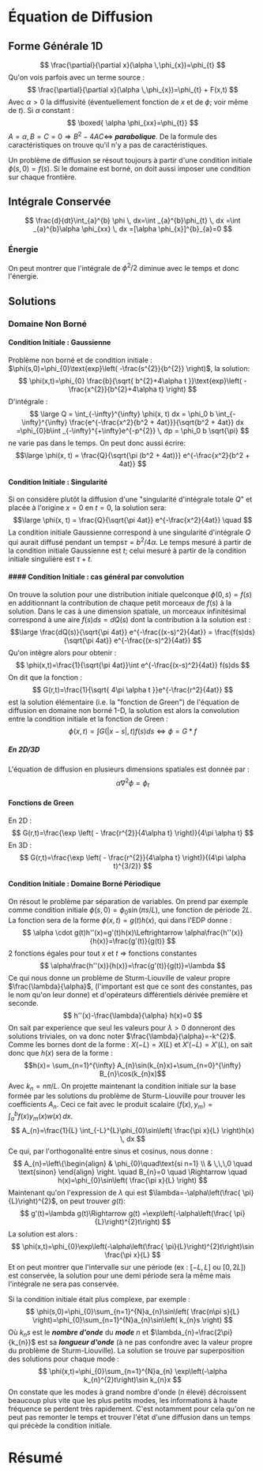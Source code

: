 # Équation de Diffusion
## Forme Générale 1D
$$
\frac{\partial}{\partial x}(\alpha \,\phi_{x})=\phi_{t}
$$
Qu'on vois parfois avec un terme source :
$$
\frac{\partial}{\partial x}(\alpha \,\phi_{x})=\phi_{t} + F(x,t)
$$
Avec $\alpha>0$ la diffusivité (éventuellement fonction de $x$ et de $\phi$; voir même de $t$). Si $\alpha$ constant :
$$
\boxed{ \alpha \phi_{xx}=\phi_{t}}
$$
$A=\alpha, B=C=0\Rightarrow B^{2}-4AC\Leftrightarrow$ ***parabolique***. De la formule des caractéristiques on trouve qu'il n'y a pas de caractéristiques.

Un problème de diffusion se résout toujours à partir d'une condition initiale $\phi(s,0)=f(s)$. Si le domaine est borné, on doit aussi imposer une condition sur chaque frontière.

## Intégrale Conservée

$$
\frac{d}{dt}\int_{a}^{b} \phi \, dx=\int _{a}^{b}\phi_{t} \, dx  =\int _{a}^{b}\alpha \phi_{xx} \, dx =[\alpha \phi_{x}]^{b}_{a}=0
$$

### Énergie

On peut montrer que l'intégrale de $\phi ^2/2$ diminue avec le temps et donc l'énergie.

## Solutions

### Domaine Non Borné

#### Condition Initiale : Gaussienne

Problème non borné et de condition initiale : $\phi(s,0)=\phi_{0}\text{exp}\left( -\frac{s^{2}}{b^{2}} \right)$, la solution:
$$
\phi(x,t)=\phi_{0} \frac{b}{\sqrt{ b^{2}+4\alpha t }}\text{exp}\left( - \frac{x^{2}}{b^{2}+4\alpha t} \right)
$$
D'intégrale :
$$ \large
Q 
= \int_{-\infty}^{\infty} \phi(x, t) dx 
= \phi_0 b \int_{-\infty}^{\infty} \frac{e^{-\frac{x^2}{b^2 + 4at}}}{\sqrt{b^2 + 4at}} dx 
=\phi_{0}b\int _{-\infty}^{+\infty}e^{-p^{2}} \, dp 
= \phi_0 b \sqrt{\pi}
$$
ne varie pas dans le temps. On peut donc aussi écrire:
$$\large
\phi(x, t) = \frac{Q}{\sqrt{\pi (b^2 + 4at)}} e^{-\frac{x^2}{b^2 + 4at}}
$$
#### Condition Initiale : Singularité

Si on considère plutôt la diffusion d'une "singularité d'intégrale totale $Q$" et placée à l'origine $x = 0$ en $t = 0$, la solution sera:
$$\large
\phi(x, t) = \frac{Q}{\sqrt{\pi 4at}} e^{-\frac{x^2}{4at}} \quad
$$
La condition initiale Gaussienne correspond à une singularité d'intégrale $Q$ qui aurait diffusé pendant un temps$\tau=b^{2}/4\alpha$. Le temps mesuré à partir de la condition initiale Gaussienne est $t$; celui mesuré à partir de la condition initiale singulière est $\tau+t$.

#### #### Condition Initiale : cas général par convolution

On trouve la solution pour une distribution initiale quelconque $\phi(0,s)=f(s)$ en additionnant la contribution de chaque petit morceaux de $f(s)$ à la solution. Dans le cas à une dimension spatiale, un morceaux infinitésimal correspond à une aire $f(s)ds=dQ(s)$ dont la contribution à la solution est :
$$\large
\frac{dQ(s)}{\sqrt{\pi 4at}} e^{-\frac{(x-s)^2}{4at}} = \frac{f(s)ds}{\sqrt{\pi 4at}} e^{-\frac{(x-s)^2}{4at}}
$$
Qu'on intègre alors pour obtenir : 
$$
\phi(x,t)=\frac{1}{\sqrt{\pi 4at}}\int   e^{-\frac{(x-s)^2}{4at}} f(s)ds 
$$
On dit que la fonction :
$$
G(r,t)=\frac{1}{\sqrt{ 4\pi \alpha t }}e^{-\frac{r^2}{4at}}
$$
est la solution élémentaire (i.e. la "fonction de Green") de l'équation de diffusion en domaine non borné 1-D, la solution est alors la convolution entre la condition initiale et la fonction de Green :
$$
\phi(x,t)=\int G(|x-s|,t)f(s)ds\Leftrightarrow \phi=G*f 
$$

##### En 2D/3D

L'équation de diffusion en plusieurs dimensions spatiales est donnée par :
$$
\alpha \nabla^{2}\phi=\phi_{t}
$$
#### Fonctions de Green
En 2D :
$$
G(r,t)=\frac{\exp \left( - \frac{r^{2}}{4\alpha t} \right)}{4\pi \alpha t}
$$
En 3D :
$$
G(r,t)=\frac{\exp \left( - \frac{r^{2}}{4\alpha t} \right)}{(4\pi \alpha t)^{3/2}}
$$

#### Condition Initiale : Domaine Borné Périodique

On résout le problème par séparation de variables. 
On prend par exemple comme condition initiale $\phi(s,0)=\phi_{0}\sin(\pi s/L)$, une fonction de période $2L$. La fonction sera de la forme $\phi(x,t)=g(t)h(x)$, qui dans l'EDP donne :
$$
\alpha \cdot g(t)h''(x)=g'(t)h(x)\Leftrightarrow \alpha\frac{h''(x)}{h(x)}=\frac{g'(t)}{g(t)}
$$
$2$ fonctions égales pour tout $x$ et $t$ $\Rightarrow$ fonctions constantes
$$
\alpha\frac{h''(x)}{h(x)}=\frac{g'(t)}{g(t)}=\lambda
$$
Ce qui nous donne un problème de Sturm-Liouville de valeur propre $\frac{\lambda}{\alpha}$, (l'important est que ce sont des constantes, pas le nom qu'on leur donne) et d'opérateurs différentiels dérivée première et seconde.
$$
h''(x)-\frac{\lambda}{\alpha} h(x)=0
$$
On sait par experience que seul les valeurs pour $\lambda>0$ donneront des solutions triviales, on va donc noter $\frac{\lambda}{\alpha}=-k^{2}$. Comme les bornes dont de la forme : $X(-L)=X(L)$ et $X'(-L)=X'(L)$, on sait donc que $h(x)$ sera de la forme :
$$h(x)= \sum_{n=1}^{\infty} A_{n}\sin(k_{n}x)+\sum_{n=0}^{\infty} B_{n}\cos(k_{n}x)$$
Avec $k_{n}=n\pi/L$. On projette maintenant la condition initiale sur la base formée par les solutions du problème de Sturm-Liouville pour trouver les coefficients $A_{n}$. Ceci ce fait avec le produit scalaire $\langle f(x),y_{m} \rangle=\int _{a}^{b}f(x)y_{m}(x)w(x) \, dx$.
$$
A_{n}=\frac{1}{L} \int_{-L}^{L}\phi_{0}\sin\left( \frac{\pi x}{L} \right)h(x)  \, dx 
$$
Ce qui, par l'orthogonalité entre sinus et cosinus, nous donne :
$$
A_{n}=\left\{\begin{align}
& \phi_{0}\quad\text{si n=1} \\
& \,\,\,0 \quad \text{sinon}
\end{align}
\right. 
\quad B_{n}=0 \quad \Rightarrow \quad h(x)=\phi_{0}\sin\left( \frac{\pi x}{L} \right) 
$$
Maintenant qu'on l'expression de $\lambda$ qui est $\lambda=-\alpha\left(\frac{ \pi}{L}\right)^{2}$, on peut trouver $g(t) :$
$$
g'(t)=\lambda g(t)\Rightarrow g(t) =\exp\left(-\alpha\left(\frac{ \pi}{L}\right)^{2}t\right)
$$
La solution est alors :
$$
\phi(x,t)=\phi_{0}\exp\left(-\alpha\left(\frac{ \pi}{L}\right)^{2}t\right)\sin \frac{\pi x}{L}
$$
Et on peut montrer que l'intervalle sur une période (ex : $[-L,L]$ ou $[0,2L]$) est conservée, la solution pour une demi période sera la même mais l'intégrale ne sera pas conservée.

Si la condition initiale était plus complexe, par exemple :
$$
\phi(s,0)=\phi_{0}\sum_{n=1}^{N}a_{n}\sin\left( \frac{n\pi s}{L} \right)=\phi_{0}\sum_{n=1}^{N}a_{n}\sin\left( k_{n}s \right)
$$
Où $k_{n}s$ est le ***nombre d'onde*** du ***mode*** $n$ et $\lambda_{n}=\frac{2\pi}{k_{n}}$ est sa ***longueur d'onde*** (à ne pas confondre avec la valeur propre du problème de Sturm-Liouville). La solution se trouve par superposition des solutions pour chaque mode :
$$
\phi(x,t)=\phi_{0}\sum_{n=1}^{N}a_{n} \exp\left(-\alpha k_{n}^{2}t\right)\sin k_{n}x
$$
On constate que les modes à grand nombre d'onde ($n$ élevé) décroissent beaucoup plus vite que les plus petits modes, les informations à haute fréquence se perdent très rapidement. C'est notamment pour cela qu'on ne peut pas remonter le temps et trouver l'état d'une diffusion dans un temps qui précède la condition initiale.



# Résumé

